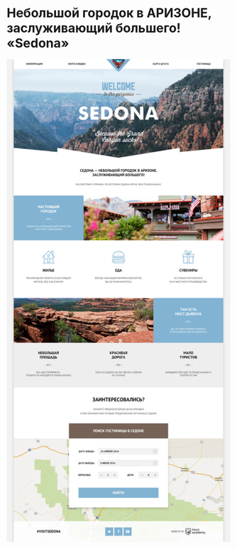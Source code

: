 # Небольшой городок в АРИЗОНЕ, заслуживающий большего! «Sedona»


<img width="1200" src="img/sedona-index-1200.jpg">
